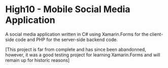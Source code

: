 # High10 - Mobile Social Media Application

A social media application written in C# using Xamarin.Forms for the client-side code and PHP for the server-side backend code.

[This project is far from complete and has since been abandonned, however, it was a good testing project for learning Xamarin.Forms and will remain up for historic reasons]
